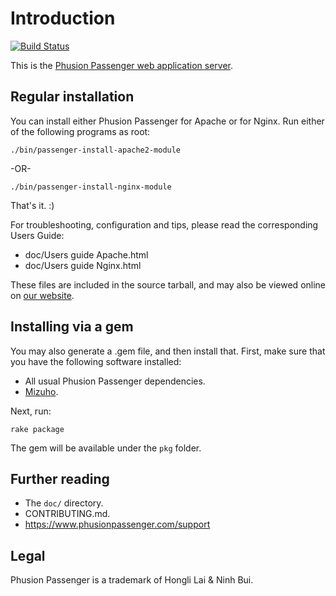 # Introduction

[![Build Status](https://travis-ci.org/FooBarWidget/passenger.png?branch=master)](https://travis-ci.org/FooBarWidget/passenger)

This is the [Phusion Passenger web application server](https://www.phusionpassenger.com/).

## Regular installation

You can install either Phusion Passenger for Apache or for Nginx. Run either of
the following programs as root:

    ./bin/passenger-install-apache2-module

-OR-

    ./bin/passenger-install-nginx-module

That's it. :)

For troubleshooting, configuration and tips, please read the corresponding Users Guide:

 * doc/Users guide Apache.html
 * doc/Users guide Nginx.html

These files are included in the source tarball, and may also be viewed online on [our website](https://www.phusionpassenger.com/support).

## Installing via a gem

You may also generate a .gem file, and then install that. First, make sure that you have the following software installed:

 * All usual Phusion Passenger dependencies.
 * [Mizuho](https://github.com/FooBarWidget/mizuho).

Next, run:

    rake package

The gem will be available under the `pkg` folder.

## Further reading

 * The `doc/` directory.
 * CONTRIBUTING.md.
 * https://www.phusionpassenger.com/support

## Legal

Phusion Passenger is a trademark of Hongli Lai & Ninh Bui.
